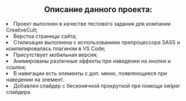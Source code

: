 <h2 align="center">Описание данного проекта:</h2>
<li>Проект выполнен в качестве тестового задания для компании CreativeCult;</li>
<li>Верстка страницы сайта;</li>
<li>Стилизация выполнена с использованием препроцессора SASS и компилировалась плагином в VS Code;</li>
<li>Присутствует мобильная версия;</li>
<li>Анимированы различные эффекты при наведении на кнопки и ссылки;</li>
<li>В навигации есть элементы с доп. меню, появляющиеся при наведении на элемент.</li>
<li>Добавлен слайдер с бесконечной прокруткой при помощи swiper слайдера.</li>
